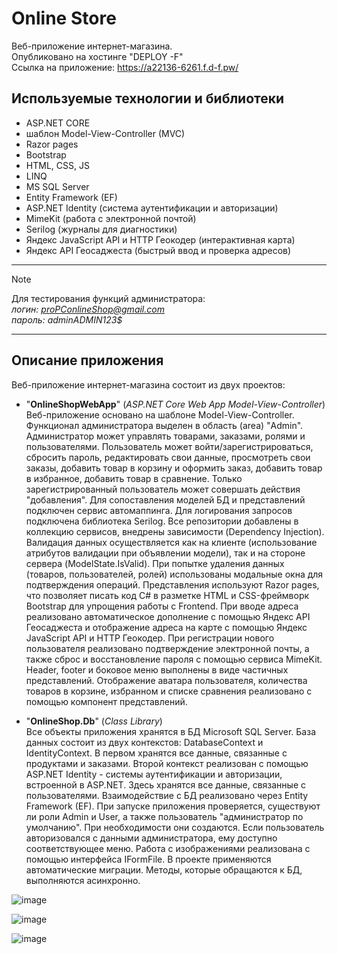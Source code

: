 # Online Store
Веб-приложение интернет-магазина.\
Опубликовано на хостинге "DEPLOY -F"\
Ссылка на приложение: https://a22136-6261.f.d-f.pw/

## Используемые технологии и библиотеки
- ASP.NET CORE
- шаблон Model-View-Controller (MVC)
- Razor pages
- Bootstrap
- HTML, CSS, JS
- LINQ
- MS SQL Server
- Entity Framework (EF)
- ASP.NET Identity (система аутентификации и авторизации)
- MimeKit (работа с электронной почтой)
- Serilog (журналы для диагностики)
- Яндекс JavaScript API и HTTP Геокодер (интерактивная карта)
- Яндекс API Геосаджеста (быстрый ввод и проверка адресов)
---
> [!NOTE]
> Для тестирования функций администратора:\
*логин: proPConlineShop@gmail.com*\
*пароль: adminADMIN123$*
---
## Описание приложения 
Веб-приложение интернет-магазина состоит из двух проектов:
- "**OnlineShopWebApp**" (*ASP.NET Core Web App Model-View-Controller*)\
Веб-приложение основано на шаблоне Model-View-Controller.
Функционал администратора выделен в область (area) "Admin". Администратор может управлять товарами, заказами, ролями и пользователями.
Пользователь может войти/зарегистрироваться, сбросить пароль, редактировать свои данные, просмотреть свои заказы, добавить товар в корзину и оформить заказ, добавить товар в избранное, добавить товар в сравнение. Только зарегистрированный пользователь может совершать действия "добавления". 
Для сопоставления моделей БД и представлений подключен сервис автомаппинга.
Для логирования запросов подключена библиотека Serilog.
Все репозитории добавлены в коллекцию сервисов, внедрены зависимости (Dependency Injection).
Валидация данных осуществляется как на клиенте (использование атрибутов валидации при объявлении модели), так и на стороне сервера (ModelState.IsValid).
При попытке удаления данных (товаров, пользователей, ролей) использованы модальные окна для подтверждения операций.
Представления используют Razor pages, что позволяет писать код C# в разметке HTML и CSS-фреймворк Bootstrap для упрощения работы с Frontend.
При вводе адреса реализовано автоматическое дополнение с помощью Яндекс API Геосаджеста и отображение адреса на карте с помощью Яндекс JavaScript API и HTTP Геокодер.
При регистрации нового пользователя реализовано подтверждение электронной почты, а также сброс и восстановление пароля с помощью сервиса MimeKit.
Header, footer и боковое меню выполнены в виде частичных представлений.
Отображение аватара пользователя, количества товаров в корзине, избранном и списке сравнения реализовано с помощью компонент представлений.

- "**OnlineShop.Db**" (*Class Library*)\
Все объекты приложения хранятся в БД Microsoft SQL Server. База данных состоит из двух контекстов: DatabaseContext и IdentityContext. В первом хранятся все данные, связанные с продуктами и заказами. Второй контекст реализован с помощью ASP.NET Identity - системы аутентификации и авторизации, встроенной в ASP.NET. Здесь хранятся все данные, связанные с пользователями.
Взаимодействие с БД реализовано через Entity Framework (EF).
При запуске приложения проверяется, существуют ли роли Admin и User, а также пользователь "администратор по умолчанию". При необходимости они создаются.
Если пользователь авторизовался с данными администратора, ему доступно соответствующее меню.
Работа с изображениями реализована с помощью интерфейса IFormFile.
В проекте применяются автоматические миграции.
Методы, которые обращаются к БД, выполняются асинхронно.



![image](https://github.com/KirillFisenko/OnlineStore/assets/120630673/0247556f-0811-4eb7-a797-11d56cd75eca)

![image](https://github.com/KirillFisenko/OnlineStore/assets/120630673/36d3d1e3-fad2-4279-9794-f962b6a726a8)

![image](https://github.com/KirillFisenko/OnlineStore/assets/120630673/00133d4b-ea48-494b-9f8d-457c39bb1417)

